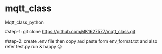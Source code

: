 # mqtt_class
Mqtt_class_python

#step-1:
git clone https://github.com/MK1627577/mqtt_class.git

#step-2:
create .env file then copy and paste form env_format.txt
and also refer test.py
run & happy 😉
